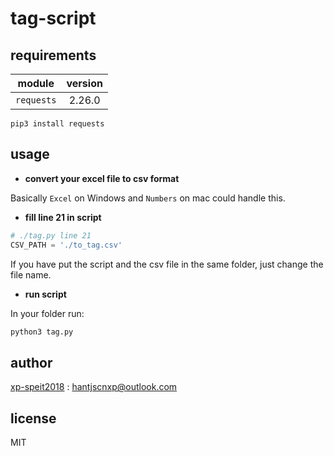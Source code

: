 # tag-script
 ## requirements

|   module   | version |
| :--------: | :-----: |
| `requests` | 2.26.0  |

```shell
pip3 install requests
```

## usage

- **convert your excel file to csv format**

Basically `Excel` on Windows and `Numbers` on mac could handle this. 

- **fill line 21 in script**

```python
# ./tag.py line 21
CSV_PATH = './to_tag.csv'
```

If you have put the script and the csv file in the same folder, just change the file name.

- **run script**

In your folder run:

```python
python3 tag.py
```

## author

[xp-speit2018](https://github.com/Xp-speit2018) : hantjscnxp@outlook.com

## license

MIT

